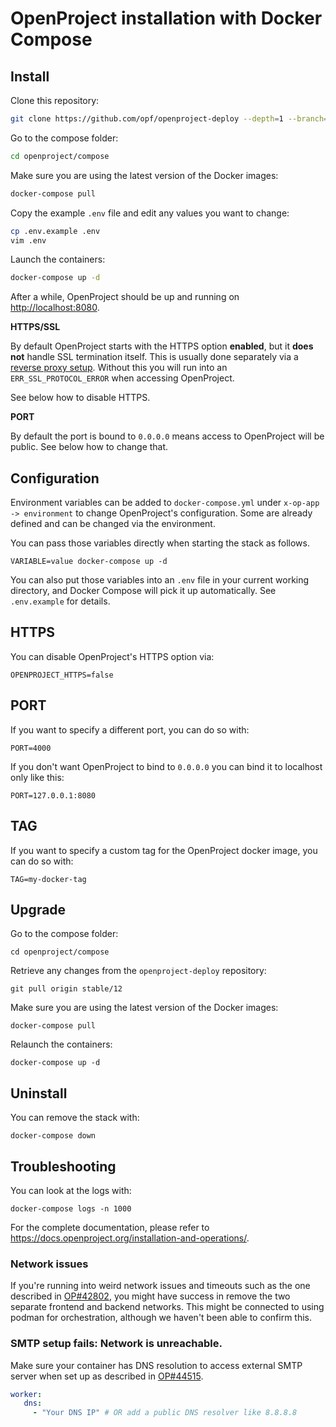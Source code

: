 # OpenProject installation with Docker Compose

## Install

Clone this repository:

```bash
git clone https://github.com/opf/openproject-deploy --depth=1 --branch=stable/12 openproject
```

Go to the compose folder: 

```bash
cd openproject/compose
```

Make sure you are using the latest version of the Docker images:

```bash
docker-compose pull
```

Copy the example `.env` file and edit any values you want to change:

```bash
cp .env.example .env
vim .env
```

Launch the containers:

```bash
docker-compose up -d
```

After a while, OpenProject should be up and running on <http://localhost:8080>.

**HTTPS/SSL**

By default OpenProject starts with the HTTPS option **enabled**, but it **does not** handle SSL termination itself.
This is usually done separately via a [reverse proxy setup](https://www.openproject.org/docs/installation-and-operations/installation/docker/#apache-reverse-proxy-setup).
Without this you will run into an `ERR_SSL_PROTOCOL_ERROR` when accessing OpenProject.

See below how to disable HTTPS.

**PORT**

By default the port is bound to `0.0.0.0` means access to OpenProject will be public.
See below how to change that.

## Configuration

Environment variables can be added to `docker-compose.yml` under `x-op-app -> environment` to change
OpenProject's configuration. Some are already defined and can be changed via the environment.

You can pass those variables directly when starting the stack as follows.

```
VARIABLE=value docker-compose up -d
```

You can also put those variables into an `.env` file in your current working
directory, and Docker Compose will pick it up automatically. See `.env.example`
for details.

## HTTPS

You can disable OpenProject's HTTPS option via:

```
OPENPROJECT_HTTPS=false
```

## PORT

If you want to specify a different port, you can do so with:

```
PORT=4000
```

If you don't want OpenProject to bind to `0.0.0.0` you can bind it to localhost only like this:

```
PORT=127.0.0.1:8080
```

## TAG

If you want to specify a custom tag for the OpenProject docker image, you can do so with:

```
TAG=my-docker-tag
```

## Upgrade

Go to the compose folder:

    cd openproject/compose

Retrieve any changes from the `openproject-deploy` repository:

    git pull origin stable/12

Make sure you are using the latest version of the Docker images:

    docker-compose pull

Relaunch the containers:

    docker-compose up -d

## Uninstall

You can remove the stack with:

    docker-compose down

## Troubleshooting

You can look at the logs with:

    docker-compose logs -n 1000

For the complete documentation, please refer to https://docs.openproject.org/installation-and-operations/.

### Network issues

If you're running into weird network issues and timeouts such as the one described in [OP#42802](https://community.openproject.org/work_packages/42802), you might have success in remove the two separate frontend and backend networks. This might be connected to using podman for orchestration, although we haven't been able to confirm this.


### SMTP setup fails: Network is unreachable.

Make sure your container has DNS resolution to access external SMTP server when set up as described in [OP#44515](https://community.openproject.org/work_packages/44515).

```yml
worker:
   dns:    
     - "Your DNS IP" # OR add a public DNS resolver like 8.8.8.8
 ```
